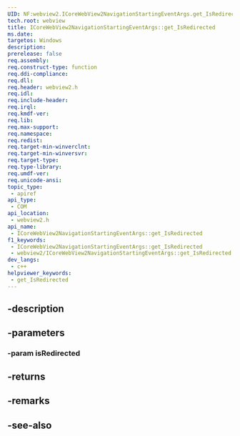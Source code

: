 ```yaml
---
UID: NF:webview2.ICoreWebView2NavigationStartingEventArgs.get_IsRedirected
tech.root: webview
title: ICoreWebView2NavigationStartingEventArgs::get_IsRedirected
ms.date: 
targetos: Windows
description: 
prerelease: false
req.assembly: 
req.construct-type: function
req.ddi-compliance: 
req.dll: 
req.header: webview2.h
req.idl: 
req.include-header: 
req.irql: 
req.kmdf-ver: 
req.lib: 
req.max-support: 
req.namespace: 
req.redist: 
req.target-min-winverclnt: 
req.target-min-winversvr: 
req.target-type: 
req.type-library: 
req.umdf-ver: 
req.unicode-ansi: 
topic_type:
 - apiref
api_type:
 - COM
api_location:
 - webview2.h
api_name:
 - ICoreWebView2NavigationStartingEventArgs::get_IsRedirected
f1_keywords:
 - ICoreWebView2NavigationStartingEventArgs::get_IsRedirected
 - webview2/ICoreWebView2NavigationStartingEventArgs::get_IsRedirected
dev_langs:
 - c++
helpviewer_keywords:
 - get_IsRedirected
---
```


## -description

## -parameters

### -param isRedirected

## -returns

## -remarks

## -see-also


